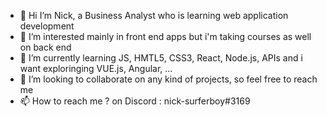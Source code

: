 - 👋 Hi I’m Nick, a Business Analyst who is learning web application development
- 👀 I’m interested mainly in front end apps but i'm taking courses as well on back end
- 🌱 I’m currently learning JS, HMTL5, CSS3, React, Node.js, APIs and i want exploringing VUE.js, Angular, ...
- 💞️ I’m looking to collaborate on any kind of projects, so feel free to reach me
- 📫 How to reach me ? on Discord : nick-surferboy#3169

<!---
Nick-surferboy/Nick-surferboy is a ✨ special ✨ repository because its `README.md` (this file) appears on your GitHub profile.
You can click the Preview link to take a look at your changes.
--->
